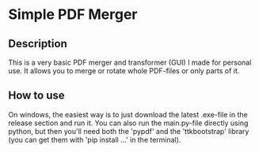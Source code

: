 # Simple PDF Merger
## Description
This is a very basic PDF merger and transformer (GUI) I made for personal use.
It allows you to merge or rotate whole PDF-files or only parts of it.
## How to use
On windows, the easiest way is to just download the latest .exe-file in the release section and run it. 
You can also run the main.py-file directly using python, but then you'll need both the 'pypdf' and the 'ttkbootstrap' library (you can get them with 'pip install ...' in the terminal).

